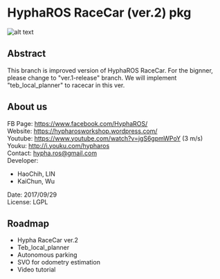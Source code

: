 # HyphaROS RaceCar (ver.2) pkg
![alt text](https://github.com/Hypha-ROS/hypha-racecar/blob/ver.2-beta/document/logo/HyphaROS_logo_2.png)  

## Abstract
This branch is improved version of HyphaROS RaceCar.
For the bignner, please change to "ver.1-release" branch.
We will implement "teb_local_planner" to racecar in this ver.  

## About us
FB Page: https://www.facebook.com/HyphaROS/  
Website: https://hypharosworkshop.wordpress.com/  
Youtube: https://www.youtube.com/watch?v=jgS6gpmWPoY (3 m/s)  
Youku: http://i.youku.com/hypharos  
Contact: hypha.ros@gmail.com  
Developer:   
* HaoChih, LIN  
* KaiChun, Wu  

Date: 2017/09/29  
License: LGPL  

## Roadmap
* Hypha RaceCar ver.2   
* Teb_local_planner  
* Autonomous parking  
* SVO for odometry estimation  
* Video tutorial  




